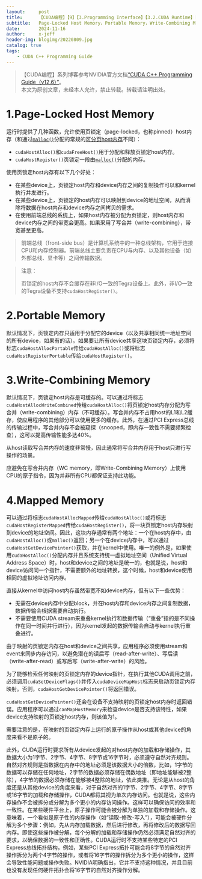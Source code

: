 ```yaml
---
layout:     post
title:      【CUDA编程】【9】【3.Programming Interface】【3.2.CUDA Runtime】【3.2.6.Page-Locked Host Memory】
subtitle:   Page-Locked Host Memory，Portable Memory，Write-Combining Memory，Mapped Memory
date:       2024-11-16
author:     x-jeff
header-img: blogimg/20220809.jpg
catalog: true
tags:
    - CUDA C++ Programming Guide
---
```

>【CUDA编程】系列博客参考NVIDIA官方文档[“CUDA C++ Programming Guide（v12.6）”](https://docs.nvidia.com/cuda/cuda-c-programming-guide/index.html)。  
>本文为原创文章，未经本人允许，禁止转载。转载请注明出处。

# 1.Page-Locked Host Memory

运行时提供了几种函数，允许使用页锁定（page-locked，也称pinned）host内存（和通过[`malloc()`](https://shichaoxin.com/2024/08/24/C++%E5%9F%BA%E7%A1%80-%E7%AC%AC%E4%B8%80%E7%99%BE%E9%9B%B6%E5%85%AD%E8%AF%BE-%E7%89%B9%E6%AE%8A%E5%B7%A5%E5%85%B7%E4%B8%8E%E6%8A%80%E6%9C%AF-%E6%8E%A7%E5%88%B6%E5%86%85%E5%AD%98%E5%88%86%E9%85%8D/#22malloc%E5%87%BD%E6%95%B0%E4%B8%8Efree%E5%87%BD%E6%95%B0)分配的常规的[可分页host内存](https://shichaoxin.com/2023/10/26/%E7%A8%8B%E5%BA%8F%E6%98%AF%E6%80%8E%E6%A0%B7%E8%B7%91%E8%B5%B7%E6%9D%A5%E7%9A%84-%E7%AC%AC5%E7%AB%A0-%E5%86%85%E5%AD%98%E5%92%8C%E7%A3%81%E7%9B%98%E7%9A%84%E4%BA%B2%E5%AF%86%E5%85%B3%E7%B3%BB/#3%E8%99%9A%E6%8B%9F%E5%86%85%E5%AD%98%E6%8A%8A%E7%A3%81%E7%9B%98%E4%BD%9C%E4%B8%BA%E9%83%A8%E5%88%86%E5%86%85%E5%AD%98%E6%9D%A5%E4%BD%BF%E7%94%A8)不同）：

* `cudaHostAlloc()`和`cudaFreeHost()`用于分配和释放页锁定host内存。
* `cudaHostRegister()`页锁定一段由[`malloc()`](https://shichaoxin.com/2024/08/24/C++%E5%9F%BA%E7%A1%80-%E7%AC%AC%E4%B8%80%E7%99%BE%E9%9B%B6%E5%85%AD%E8%AF%BE-%E7%89%B9%E6%AE%8A%E5%B7%A5%E5%85%B7%E4%B8%8E%E6%8A%80%E6%9C%AF-%E6%8E%A7%E5%88%B6%E5%86%85%E5%AD%98%E5%88%86%E9%85%8D/#22malloc%E5%87%BD%E6%95%B0%E4%B8%8Efree%E5%87%BD%E6%95%B0)分配的内存。

使用页锁定host内存有以下几个好处：

* 在某些device上，页锁定host内存和device内存之间的复制操作可以和kernel执行并发进行。
* 在某些device上，页锁定的host内存可以映射到device的地址空间，从而消除将数据在host内存和device内存之间拷贝的需求。
* 在使用前端总线的系统上，如果host内存被分配为页锁定，则host内存和device内存之间的带宽会更高。如果采用了写合并（write-combining），带宽甚至更高。

>前端总线（front-side bus）是计算机系统中的一种总线架构，它用于连接CPU和内存控制器。前端总线主要负责在CPU与内存、以及其他设备（如外部总线、显卡等）之间传输数据。

>注意：
>
>页锁定的host内存不会缓存在非I/O一致的Tegra设备上。此外，非I/O一致的Tegra设备不支持`cudaHostRegister()`。

# 2.Portable Memory

默认情况下，页锁定内存只适用于分配它的device（以及共享相同统一地址空间的所有device，如果有的话）。如果要让所有device共享这块页锁定内存，必须将标志`cudaHostAllocPortable`传给`cudaHostAlloc()`或将标志`cudaHostRegisterPortable`传给`cudaHostRegister()`。

# 3.Write-Combining Memory

默认情况下，页锁定host内存是可缓存的。可以通过将标志`cudaHostAllocWriteCombined`传给`cudaHostAlloc()`将页锁定host内存分配为写合并（write-combining）内存（不可缓存）。写合并内存不占用host的L1和L2缓存，使应用程序的其他部分可以使用更多的缓存。此外，在通过PCI Express总线的传输过程中，写合并内存不会被窥探（snooped，即内存一致性不需要频繁检查），这可以提高传输性能多达40%。

从host读取写合并内存的速度非常慢，因此通常将写合并内存用于host只进行写操作的场景。

应避免在写合并内存（WC memory，即Write-Combining Memory）上使用CPU的原子指令，因为并非所有CPU都保证支持此功能。

# 4.Mapped Memory

可以通过将标志`cudaHostAllocMapped`传给`cudaHostAlloc()`或将标志`cudaHostRegisterMapped`传给`cudaHostRegister()`，将一块页锁定host内存映射到device的地址空间。因此，这块内存通常有两个地址：一个在host内存中，由`cudaHostAlloc()`或`malloc()`返回；另一个在device内存中，可以通过`cudaHostGetDevicePointer()`获取，并在kernel中使用。唯一的例外是，如果使用`cudaHostAlloc()`分配内存并且系统支持统一虚拟地址空间（Unified Virtual Address Space）时，host和device之间的地址是统一的，也就是说，host和device访问同一个指针，不需要额外的地址转换，这个时候，host和device使用相同的虚拟地址访问内存。

直接从kernel中访问host内存虽然带宽不如device内存，但有以下一些优势：

* 无需在device内存中分配block，并在host内存和device内存之间复制数据，数据传输会根据需要自动执行。
* 不需要使用CUDA stream来重叠kernel执行和数据传输（“重叠”指的是不同操作在同一时间并行进行），因为kernel发起的数据传输会自动与kernel执行重叠进行。

由于映射的页锁定内存在host和device之间共享，应用程序必须使用stream和event来同步内存访问，以避免潜在的读后写（read-after-write）、写后读（write-after-read）或写后写（write-after-write）的风险。

为了能够检索任何映射的页锁定内存的device指针，在执行其他CUDA调用之前，必须调用`cudaSetDeviceFlags()`并传入`cudaDeviceMapHost`标志来启动页锁定内存映射。否则，`cudaHostGetDevicePointer()`将返回错误。

`cudaHostGetDevicePointer()`还会在设备不支持映射的页锁定host内存时返回错误。应用程序可以通过`canMapHostMemory`来检查device是否支持该特性，如果device支持映射的页锁定host内存，则该值为1。

需要注意的是，在映射的页锁定内存上运行的原子操作从host或其他device的角度来看不是原子的。

此外，CUDA运行时要求所有从device发起的对host内存的加载和存储操作，其数据大小为1字节、2字节、4字节、8字节或16字节时，必须遵守自然对齐规则。自然对齐规则是指数据在内存中的地址必须是该数据大小的倍数，比如，1字节的数据可以存储在任何地址，2字节的数据必须存储在偶数地址（即地址能够被2整除），4字节的数据必须存储在能够被4整除的地址，依此类推。无论是从host的角度还是从其他device的角度来看，对于自然对齐的1字节、2字节、4字节、8字节或16字节的加载和存储操作，CUDA都将其视为单次内存访问。也就是说，这些内存操作不会被拆分或分解为多个更小的内存访问操作。这样可以确保访问的效率和一致性。在某些硬件平台上，原子操作可能会被分解为单独的加载和存储操作。这意味着，一个看似是原子性的内存操作（如“读取-修改-写入”），可能会被硬件分解为多个步骤：例如，先从内存加载数据，然后进行修改，再将修改后的数据写回内存。即使这些操作被分解，每个分解的加载和存储操作仍然必须满足自然对齐的要求，以确保数据的一致性和正确性。CUDA运行时不支持某些特定的PCI Express总线拓扑结构，例如，某些PCI Express拓扑可能会将8字节的自然对齐操作拆分为两个4字节的操作，或者将16字节的操作拆分为多个更小的操作，这样会导致性能问题或操作失败。NVIDIA明确指出，它并不支持这种情况，并且目前也没有发现任何硬件拓扑会将16字节的自然对齐操作分解。